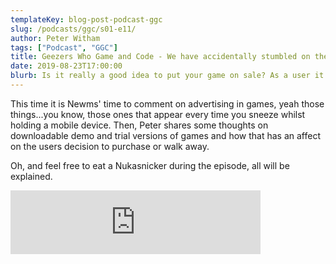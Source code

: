 ```yaml
---
templateKey: blog-post-podcast-ggc
slug: /podcasts/ggc/s01-e11/
author: Peter Witham
tags: ["Podcast", "GGC"]
title: Geezers Who Game and Code - We have accidentally stumbled on the best game idea ever.
date: 2019-08-23T17:00:00
blurb: Is it really a good idea to put your game on sale? As a user it might seem like a good deal too, but in the long run is it a bad thing? We discuss both sides.
---
```


This time it is Newms' time to comment on advertising in games, yeah those things...you know, those ones that appear every time you sneeze whilst holding a mobile device.
Then, Peter shares some thoughts on downloadable demo and trial versions of games and how that has an affect on the users decision to purchase or walk away.

Oh, and feel free to eat a Nukasnicker during the episode, all will be explained.

<iframe src="https://anchor.fm/gamecode/embed/episodes/We-have-accidentally-stumbled-on-the-best-game-idea-ever--eat-a-nukasnicker-and-kill-advertising-in-games-e52ud1" height="102px" width="400px" frameborder="0" scrolling="no"></iframe>
